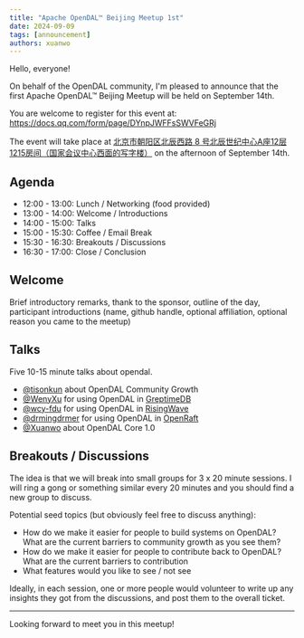 ```yaml
---
title: "Apache OpenDAL™ Beijing Meetup 1st"
date: 2024-09-09
tags: [announcement]
authors: xuanwo
---
```


Hello, everyone!

On behalf of the OpenDAL community, I'm pleased to announce that the first Apache OpenDAL™ Beijing Meetup will be held on September 14th.

<!--truncate-->

You are welcome to register for this event at: https://docs.qq.com/form/page/DYnpJWFFsSWVFeGRj

The event will take place at [北京市朝阳区北辰西路 8 号北辰世纪中心A座12层1215房间（国家会议中心西面的写字楼）](https://maps.app.goo.gl/4Tr7JCJ5HdCoVGdeA) on the afternoon of September 14th.

## Agenda

- 12:00 - 13:00: Lunch / Networking (food provided)
- 13:00 - 14:00: Welcome / Introductions
- 14:00 - 15:00: Talks
- 15:00 - 15:30: Coffee / Email Break
- 15:30 - 16:30: Breakouts / Discussions
- 16:30 - 17:00: Close / Conclusion

## Welcome

Brief introductory remarks, thank to the sponsor, outline of the day, participant introductions (name, github handle, optional affiliation, optional reason you came to the meetup)

## Talks

Five 10-15 minute talks about opendal.

- [@tisonkun](https://github.com/tisonkun/) about OpenDAL Community Growth
- [@WenyXu](https://github.com/WenyXu/) for using OpenDAL in [GreptimeDB](https://github.com/GreptimeTeam/greptimedb)
- [@wcy-fdu](https://github.com/wcy-fdu/) for using OpenDAL in [RisingWave](https://github.com/risingwavelabs/risingwave)
- [@drmingdrmer](https://github.com/wcy-fdu/) for using OpenDAL in [OpenRaft](https://github.com/datafuselabs/openraft)
- [@Xuanwo](https://github.com/Xuanwo/) about OpenDAL Core 1.0

## Breakouts / Discussions

The idea is that we will break into small groups for 3 x 20 minute sessions. I will ring a gong or something similar every 20 minutes and you should find a new group to discuss.

Potential seed topics (but obviously feel free to discuss anything):

- How do we make it easier for people to build systems on OpenDAL? What are the current barriers to community growth as you see them?
- How do we make it easier for people to contribute back to OpenDAL? What are the current barriers to contribution
- What features would you like to see / not see

Ideally, in each session, one or more people would volunteer to write up any insights they got from the discussions, and post them to the overall ticket.

---

Looking forward to meet you in this meetup!
